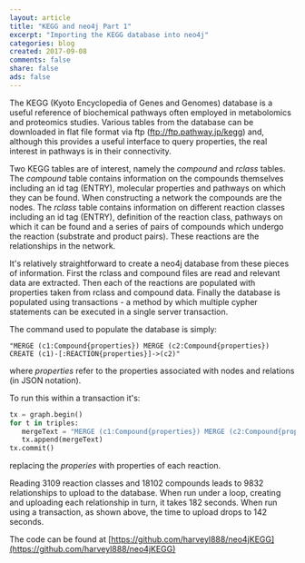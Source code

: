 ```yaml
---
layout: article
title: "KEGG and neo4j Part 1"
excerpt: "Importing the KEGG database into neo4j"
categories: blog
created: 2017-09-08
comments: false
share: false
ads: false
---
```


The KEGG (Kyoto Encyclopedia of Genes and Genomes) database is a useful reference of biochemical pathways often employed in metabolomics and proteomics studies.  Various tables from the database can be downloaded in flat file format via ftp (ftp://ftp.pathway.jp/kegg) and, although this provides a useful interface to query properties, the real interest in pathways is in their connectivity.  

Two KEGG tables are of interest, namely the *compound* and *rclass* tables.  The *compound* table contains information on the compounds themselves including an id tag (ENTRY), molecular properties and pathways on which they can be found.  When constructing a network the compounds are the nodes.  The *rclass* table contains information on different reaction classes including an id tag (ENTRY), definition of the reaction class, pathways on which it can be found and a series of pairs of compounds which undergo the reaction (substrate and product pairs).  These reactions are the relationships in the network.

It's relatively straightforward to create a neo4j database from these pieces of information.  First the rclass and compound files are read and relevant data are extracted.  Then each of the reactions are populated with properties taken from rclass and compound data.  Finally the database is populated using transactions - a method by which multiple cypher statements can be executed in a single server transaction.

The command used to populate the database is simply:
```
"MERGE (c1:Compound{properties}) MERGE (c2:Compound{properties}) CREATE (c1)-[:REACTION{properties}]->(c2)"
```
where *properties* refer to the properties associated with nodes and relations (in JSON notation).

To run this within a transaction it's:
```python
tx = graph.begin()
for t in triples:
   mergeText = "MERGE (c1:Compound{properties}) MERGE (c2:Compound{properties}) CREATE (c1)-[:REACTION{properties}]->(c2)"
   tx.append(mergeText)
tx.commit()
```
replacing the *properies* with properties of each reaction.

Reading 3109 reaction classes and 18102 compounds leads to 9832 relationships to upload to the database.  When run under a loop, creating and uploading each relationship in turn, it takes 182 seconds.  When run using a transaction, as shown above, the time to upload drops to 142 seconds.

The code can be found at [https://github.com/harveyl888/neo4jKEGG](https://github.com/harveyl888/neo4jKEGG)
